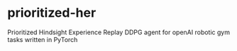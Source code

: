 # prioritized-her
Prioritized Hindsight Experience Replay DDPG agent for openAI robotic gym tasks written in PyTorch
